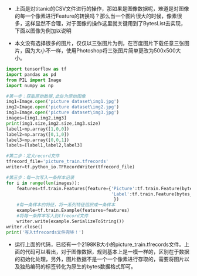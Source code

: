
* 上面是对titanic的CSV文件进行的操作，那如果是图像数据呢，难道是对图像的每一个像素进行Feature的转换吗？那么当一个图片很大的时候，像素很多，这样显然不合理，对于图像的操作这里就关键用到了BytesList去实现，下面以图像为例加以说明

* 本文没有选择很多的图片，仅仅以三张图片为例，在百度图片下载任意三张图片，因为大小不一样，使用Photoshop将三张图片简单更改为500x500大小。

```python
import tensorflow as tf
import pandas as pd
from PIL import Image
import numpy as np

#第一步：获取原始数据,此处为原始图像
img1=Image.open('picture dataset\img1.jpg')
img2=Image.open('picture dataset\img2.jpg')
img3=Image.open('picture dataset\img3.jpg')
images=[img1,img2,img3]
print(img1.size,img2.size,img3.size)
label1=np.array([1,0,0])
label2=np.array([0,1,0])
label3=np.array([0,0,1])
labels=[label1,label2,label3]

#第二步：定义record文件
tfrecord_file='picture_train.tfrecords'
writer=tf.python_io.TFRecordWriter(tfrecord_file)

#第三步：每一次写入一条样本记录
for i in range(len(images)):
    features=tf.train.Features(feature={'Picture':tf.train.Feature(bytes_list=tf.train.BytesList(value=[images[i].tobytes()])),
                                        'Label':tf.train.Feature(bytes_list=tf.train.BytesList(value=[labels[i].tobytes()]))
                                         })
    #每一条样本的特征，将一系列特征组织成一条样本
    example=tf.train.Example(features=features)
    #将每一条样本写入到tfrecord文件
    writer.write(example.SerializeToString())
writer.close()
print('写入tfrecords文件完毕！')
```

* 运行上面的代码，已经有一个2198KB大小的picture_train.tfrecords文件。上面的代码可以看出，对于图像数据，规则基本上是一模一样的，区别在于数据的初始化处理，另外，图片数据不是一个一个像素进行存取的，需要将图片以及独热编码的标签转化为原生的bytes数据格式即可。
